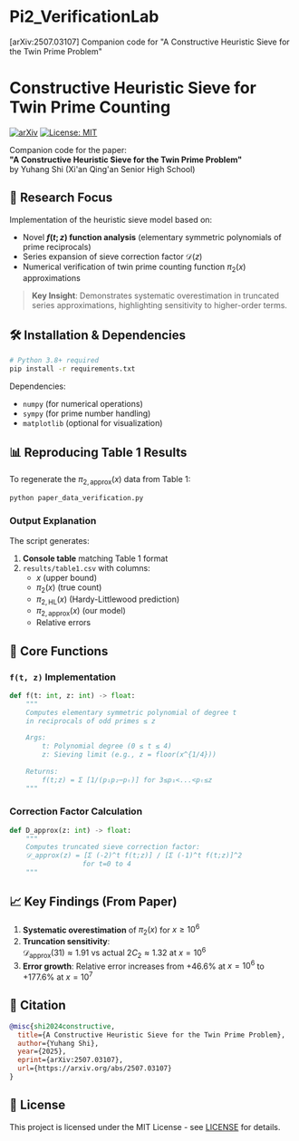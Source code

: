 # Pi2_VerificationLab
[arXiv:2507.03107] Companion code for "A Constructive Heuristic Sieve for the Twin Prime Problem"
# Constructive Heuristic Sieve for Twin Prime Counting

[![arXiv](https://img.shields.io/badge/arXiv-2507.03107-b31b1b.svg)](https://arxiv.org/abs/2507.03107)
[![License: MIT](https://img.shields.io/badge/License-MIT-yellow.svg)](LICENSE)

Companion code for the paper:  
**"A Constructive Heuristic Sieve for the Twin Prime Problem"**  
by Yuhang Shi (Xi'an Qing'an Senior High School)

## 🔬 Research Focus
Implementation of the heuristic sieve model based on:
- Novel **$f(t;z)$ function analysis** (elementary symmetric polynomials of prime reciprocals)
- Series expansion of sieve correction factor $\mathcal{D}(z)$
- Numerical verification of twin prime counting function $\pi_2(x)$ approximations

> **Key Insight**: Demonstrates systematic overestimation in truncated series approximations, highlighting sensitivity to higher-order terms.

## 🛠️ Installation & Dependencies
```bash
# Python 3.8+ required
pip install -r requirements.txt
```
Dependencies:  
- `numpy` (for numerical operations)
- `sympy` (for prime number handling)
- `matplotlib` (optional for visualization)

## 📊 Reproducing Table 1 Results
To regenerate the $\pi_{2,\text{approx}}(x)$ data from Table 1:
```bash
python paper_data_verification.py
```

### Output Explanation
The script generates:
1. **Console table** matching Table 1 format
2. `results/table1.csv` with columns:
   - $x$ (upper bound)
   - $\pi_2(x)$ (true count)
   - $\pi_{2,\text{HL}}(x)$ (Hardy-Littlewood prediction)
   - $\pi_{2,\text{approx}}(x)$ (our model)
   - Relative errors

## 🧮 Core Functions
### `f(t, z)` Implementation
```python
def f(t: int, z: int) -> float:
    """
    Computes elementary symmetric polynomial of degree t
    in reciprocals of odd primes ≤ z
    
    Args:
        t: Polynomial degree (0 ≤ t ≤ 4)
        z: Sieving limit (e.g., z = floor(x^{1/4}))
    
    Returns:
        f(t;z) = Σ [1/(p₁p₂⋯pₜ)] for 3≤p₁<...<pₜ≤z
    """
```

### Correction Factor Calculation
```python
def D_approx(z: int) -> float:
    """
    Computes truncated sieve correction factor:
    𝒟_approx(z) = [Σ (-2)^t f(t;z)] / [Σ (-1)^t f(t;z)]^2 
                  for t=0 to 4
    """
```

## 📈 Key Findings (From Paper)
1. **Systematic overestimation** of $\pi_2(x)$ for $x \geq 10^6$
2. **Truncation sensitivity**:  
   $\mathcal{D}_{\text{approx}}(31) \approx 1.91$ vs actual $2C_2 \approx 1.32$ at $x=10^6$
3. **Error growth**: Relative error increases from +46.6% at $x=10^6$ to +177.6% at $x=10^7$

## 📖 Citation
```bibtex
@misc{shi2024constructive,
  title={A Constructive Heuristic Sieve for the Twin Prime Problem}, 
  author={Yuhang Shi},
  year={2025},
  eprint={arXiv:2507.03107},
  url={https://arxiv.org/abs/2507.03107}
}
```

## 📜 License
This project is licensed under the MIT License - see [LICENSE](LICENSE) for details.
```
